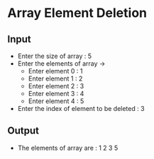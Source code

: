 # Array Element Deletion

## Input
- Enter the size of array : 5
- Enter the elements of array ->
  - Enter element 0 : 1
  - Enter element 1 : 2
  - Enter element 2 : 3
  - Enter element 3 : 4
  - Enter element 4 : 5
- Enter the index of element to be deleted : 3

## Output
- The elements of array are : 1 2 3 5
